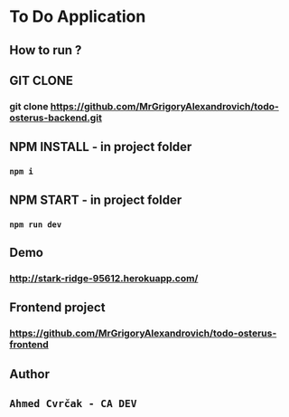 # To Do Application

## How to run ?

## GIT CLONE
### git clone https://github.com/MrGrigoryAlexandrovich/todo-osterus-backend.git

## NPM INSTALL - in project folder
### `npm i`

## NPM START - in project folder
### `npm run dev` 

## Demo
### http://stark-ridge-95612.herokuapp.com/

## Frontend project
### https://github.com/MrGrigoryAlexandrovich/todo-osterus-frontend

## Author
## `Ahmed Cvrčak - CA DEV` 